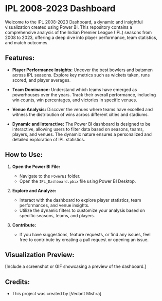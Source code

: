 # IPL 2008-2023 Dashboard

Welcome to the IPL 2008-2023 Dashboard, a dynamic and insightful visualization created using Power BI. This repository contains a comprehensive analysis of the Indian Premier League (IPL) seasons from 2008 to 2023, offering a deep dive into player performance, team statistics, and match outcomes.

## Features:

- **Player Performance Insights:** Uncover the best bowlers and batsmen across IPL seasons. Explore key metrics such as wickets taken, runs scored, and player averages.

- **Team Dominance:** Understand which teams have emerged as powerhouses over the years. Track their overall performance, including win counts, win percentages, and victories in specific venues.

- **Venue Analysis:** Discover the venues where teams have excelled and witness the distribution of wins across different cities and stadiums.

- **Dynamic and Interactive:** The Power BI dashboard is designed to be interactive, allowing users to filter data based on seasons, teams, players, and venues. The dynamic nature ensures a personalized and detailed exploration of IPL statistics.

## How to Use:
1. **Open the Power BI File:**
   - Navigate to the `PowerBI` folder.
   - Open the `IPL_Dashboard.pbix` file using Power BI Desktop.

2. **Explore and Analyze:**
   - Interact with the dashboard to explore player statistics, team performances, and venue insights.
   - Utilize the dynamic filters to customize your analysis based on specific seasons, teams, and players.

3. **Contribute:**
   - If you have suggestions, feature requests, or find any issues, feel free to contribute by creating a pull request or opening an issue.

## Visualization Preview:

[Include a screenshot or GIF showcasing a preview of the dashboard.]

## Credits:

- This project was created by [Vedant Mishra].


